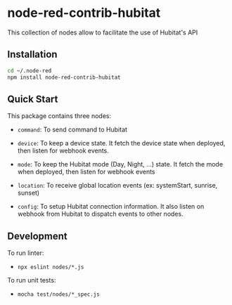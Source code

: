# node-red-contrib-hubitat

This collection of nodes allow to facilitate the use of Hubitat's API

## Installation

```bash
cd ~/.node-red
npm install node-red-contrib-hubitat
```

## Quick Start

This package contains three nodes:

  * `command`: To send command to Hubitat
  * `device`: To keep a device state. It fetch the device state when deployed, then listen for
    webhook events.
  * `mode`: To keep the Hubitat mode (Day, Night, ...)  state. It fetch the mode when deployed, then listen for
    webhook events
  * `location`: To receive global location events (ex: systemStart, sunrise, sunset)

  * `config`: To setup Hubitat connection information. It also listen on webhook from Hubitat
    to dispatch events to other nodes.

## Development

To run linter:

  * `npx eslint nodes/*.js`

To run unit tests:

  * `mocha test/nodes/*_spec.js`
